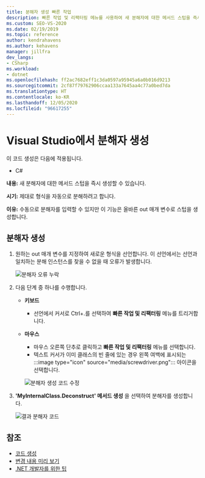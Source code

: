 ```yaml
---
title: 분해자 생성 빠른 작업
description: 빠른 작업 및 리팩터링 메뉴를 사용하여 새 분해자에 대한 메서드 스텁을 즉시 생성하는 방법을 알아봅니다.
ms.custom: SEO-VS-2020
ms.date: 02/19/2019
ms.topic: reference
author: kendrahavens
ms.author: kehavens
manager: jillfra
dev_langs:
- CSharp
ms.workload:
- dotnet
ms.openlocfilehash: ff2ac7682eff1c3da0597a95945a6a0b016d9213
ms.sourcegitcommit: 2cf87f79762906ccaa133a7645aa4c77a0bed7da
ms.translationtype: HT
ms.contentlocale: ko-KR
ms.lasthandoff: 12/05/2020
ms.locfileid: "96617255"
---
```

# <a name="generate-a-deconstructor-in-visual-studio"></a>Visual Studio에서 분해자 생성

이 코드 생성은 다음에 적용됩니다.

- C#

**내용:** 새 분해자에 대한 메서드 스텁을 즉시 생성할 수 있습니다.

**시기:** 제대로 형식을 자동으로 분해하려고 합니다.

**이유:** 수동으로 분해자를 입력할 수 있지만 이 기능은 올바른 out 매개 변수로 스텁을 생성합니다.

## <a name="generate-a-deconstructor"></a>분해자 생성

1. 원하는 out 매개 변수를 지정하여 새로운 형식을 선언합니다. 이 선언에서는 선언과 일치하는 분해 인스턴스를 찾을 수 없을 때 오류가 발생합니다.

   ![분해자 오류 누락](media/deconstruct.png)

2. 다음 단계 중 하나를 수행합니다.

   - **키보드**
      - 선언에서 커서로 Ctrl+.를 선택하여 **빠른 작업 및 리팩터링** 메뉴를 트리거합니다.
   - **마우스**
      - 마우스 오른쪽 단추로 클릭하고 **빠른 작업 및 리팩터링** 메뉴를 선택합니다.
      - 텍스트 커서가 이미 클래스의 빈 줄에 있는 경우 왼쪽 여백에 표시되는 :::image type="icon" source="media/screwdriver.png"::: 아이콘을 선택합니다.

      ![분해자 생성 코드 수정](media/deconstruct-codefix.png)

3. **'MyInternalClass.Deconstruct' 메서드 생성** 을 선택하여 분해자를 생성합니다.

   ![결과 분해자 코드](media/deconstruct-result.png)

## <a name="see-also"></a>참조

- [코드 생성](../code-generation-in-visual-studio.md)
- [변경 내용 미리 보기](../../ide/preview-changes.md)
- [.NET 개발자를 위한 팁](../csharp-developer-productivity.md)